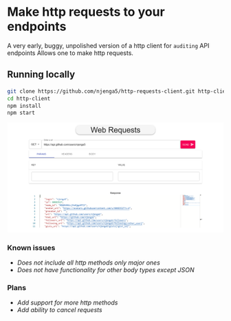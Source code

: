 # Make http requests to your endpoints
A very early, buggy, unpolished version of a http client for `auditing` API endpoints
Allows one to make http requests.

## Running locally
```sh
git clone https://github.com/njenga5/http-requests-client.git http-client
cd http-client
npm install
npm start
```
![](/thumbnails/HttpClient.png)

### Known issues
* _Does not include all http methods only major ones_
* _Does not have functionality for other body types except JSON_ 

### Plans
* _Add support for more http methods_
* _Add ability to cancel requests_

